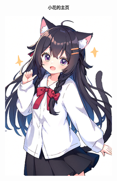 <h4 align="center">
小花的主页
</h4>

<p align="center">
  <img src="https://github.com/Hana-Neko/Hana-Neko/blob/main/112841548.png" width="350">
</p>

